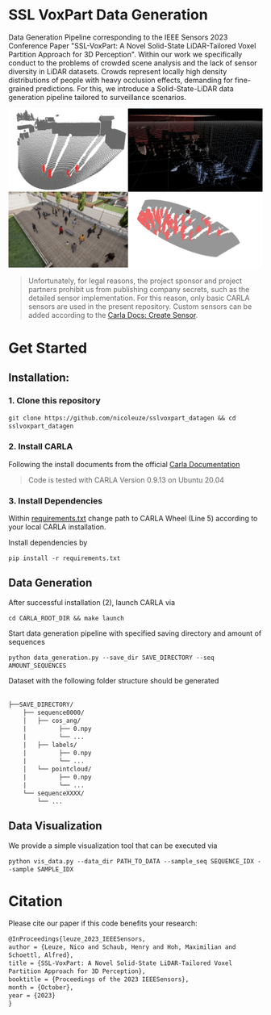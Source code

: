 # SSL VoxPart Data Generation
Data Generation Pipeline corresponding to the IEEE Sensors 2023 Conference Paper "SSL-VoxPart: A Novel Solid-State LiDAR-Tailored Voxel Partition Approach for 3D Perception". Within our work we specifically conduct to the problems of crowded scene analysis and the lack of sensor diversity in LiDAR datasets. Crowds represent locally high density distributions of people with heavy occlusion effects, demanding for fine-grained predictions. For this, we introduce a Solid-State-LiDAR data generation pipeline tailored to surveillance scenarios. 

![Illustration of Data Generation Pipeline](./docs/illustration_sslvoxpart.png)

> Unfortunately, for legal reasons, the project sponsor and project partners prohibit us from publishing company secrets, such as the detailed sensor implementation. For this reason, only basic CARLA sensors are used in the present repository. Custom sensors can be added according to the [Carla Docs: Create Sensor](https://carla.readthedocs.io/en/0.9.13/tuto_D_create_sensor/).    

# Get Started
## Installation:
### 1. Clone this repository
```shell
git clone https://github.com/nicoleuze/sslvoxpart_datagen && cd sslvoxpart_datagen
```
### 2. Install CARLA
Following the install documents from the official [Carla Documentation](https://carla.readthedocs.io/en/0.9.13/start_quickstart/)
> Code is tested with CARLA Version 0.9.13 on Ubuntu 20.04

### 3. Install Dependencies
Within [requirements.txt](./requirements.txt) change path to CARLA Wheel (Line 5) according to your local CARLA installation.

Install dependencies by 
```shell
pip install -r requirements.txt
```
## Data Generation
After successful installation (2), launch CARLA via
```shell
cd CARLA_ROOT_DIR && make launch 
```
Start data generation pipeline with specified saving directory and amount of sequences
```shell
python data_generation.py --save_dir SAVE_DIRECTORY --seq AMOUNT_SEQUENCES 
```

Dataset with the following folder structure should be generated
```

├──SAVE_DIRECTORY/
    ├── sequence0000/           
    │   ├── cos_ang/
    |         ├── 0.npy
    |         └── ... 
    |   ├── labels/
    |         ├── 0.npy
    |         └── ... 
    │   └── pointcloud/
    |         ├── 0.npy
    |         └── ... 
    └── sequenceXXXX/
        └── ...
```
## Data Visualization
We provide a simple visualization tool that can be executed via
```shell
python vis_data.py --data_dir PATH_TO_DATA --sample_seq SEQUENCE_IDX --sample SAMPLE_IDX
```

# Citation
Please cite our paper if this code benefits your research:
```
@InProceedings{leuze_2023_IEEESensors,
author = {Leuze, Nico and Schaub, Henry and Hoh, Maximilian and Schoettl, Alfred},
title = {SSL-VoxPart: A Novel Solid-State LiDAR-Tailored Voxel Partition Approach for 3D Perception},
booktitle = {Proceedings of the 2023 IEEESensors},
month = {October},
year = {2023}
}
```


